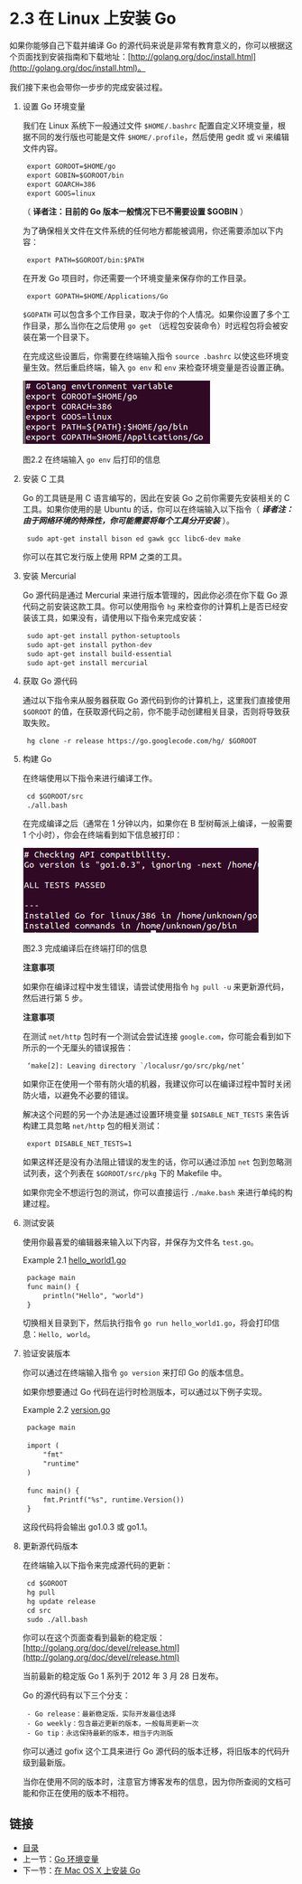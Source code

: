 # 2.3 在 Linux 上安装 Go

如果你能够自己下载并编译 Go 的源代码来说是非常有教育意义的，你可以根据这个页面找到安装指南和下载地址：[http://golang.org/doc/install.html](http://golang.org/doc/install.html)。

我们接下来也会带你一步步的完成安装过程。

1. 设置 Go 环境变量

	我们在 Linux 系统下一般通过文件 `$HOME/.bashrc` 配置自定义环境变量，根据不同的发行版也可能是文件 `$HOME/.profile`，然后使用 gedit 或 vi 来编辑文件内容。

		export GOROOT=$HOME/go
		export GOBIN=$GOROOT/bin
		export GOARCH=386
		export GOOS=linux

	（ **译者注：目前的 Go 版本一般情况下已不需要设置 $GOBIN** ）

	为了确保相关文件在文件系统的任何地方都能被调用，你还需要添加以下内容：

		export PATH=$GOROOT/bin:$PATH

	在开发 Go 项目时，你还需要一个环境变量来保存你的工作目录。

		export GOPATH=$HOME/Applications/Go

	`$GOPATH` 可以包含多个工作目录，取决于你的个人情况。如果你设置了多个工作目录，那么当你在之后使用 `go get` （远程包安装命令）时远程包将会被安装在第一个目录下。

	在完成这些设置后，你需要在终端输入指令 `source .bashrc` 以使这些环境变量生效。然后重启终端，输入 `go env` 和 `env` 来检查环境变量是否设置正确。

	![](images/2.3.goenv.png?raw=true)

	图2.2 在终端输入 `go env` 后打印的信息 	

2. 安装 C 工具

	Go 的工具链是用 C 语言编写的，因此在安装 Go 之前你需要先安装相关的 C 工具。如果你使用的是 Ubuntu 的话，你可以在终端输入以下指令（ ***译者注：由于网络环境的特殊性，你可能需要将每个工具分开安装*** ）。

		sudo apt-get install bison ed gawk gcc libc6-dev make

	你可以在其它发行版上使用 RPM 之类的工具。
	
3. 安装 Mercurial

	Go 源代码是通过 Mercurial 来进行版本管理的，因此你必须在你下载 Go 源代码之前安装这款工具。你可以使用指令 `hg` 来检查你的计算机上是否已经安装该工具，如果没有，请使用以下指令来完成安装：

		sudo apt-get install python-setuptools 
		sudo apt-get install python-dev 
		sudo apt-get install build-essential 
		sudo apt-get install mercurial 

4. 获取 Go 源代码

	通过以下指令来从服务器获取 Go 源代码到你的计算机上，这里我们直接使用 `$GOROOT` 的值，在获取源代码之前，你不能手动创建相关目录，否则将导致获取失败。

		hg clone -r release https://go.googlecode.com/hg/ $GOROOT

5. 构建 Go

	在终端使用以下指令来进行编译工作。

		cd $GOROOT/src
		./all.bash
	
	在完成编译之后（通常在 1 分钟以内，如果你在 B 型树莓派上编译，一般需要 1 个小时），你会在终端看到如下信息被打印：

	![](images/2.3.allbash.png?raw=true)

	图2.3 完成编译后在终端打印的信息

	**注意事项** 

	如果你在编译过程中发生错误，请尝试使用指令 `hg pull -u` 来更新源代码，然后进行第 5 步。

	**注意事项** 

	在测试 `net/http` 包时有一个测试会尝试连接 `google.com`，你可能会看到如下所示的一个无厘头的错误报告：

		‘make[2]: Leaving directory `/localusr/go/src/pkg/net’

	如果你正在使用一个带有防火墙的机器，我建议你可以在编译过程中暂时关闭防火墙，以避免不必要的错误。

	解决这个问题的另一个办法是通过设置环境变量 `$DISABLE_NET_TESTS` 来告诉构建工具忽略 `net/http` 包的相关测试：

		export DISABLE_NET_TESTS=1

	如果这样还是没有办法阻止错误的发生的话，你可以通过添加 `net` 包到忽略测试列表，这个列表在 `$GOROOT/src/pkg` 下的 Makefile 中。

	如果你完全不想运行包的测试，你可以直接运行 `./make.bash` 来进行单纯的构建过程。

6. 测试安装

	使用你最喜爱的编辑器来输入以下内容，并保存为文件名 `test.go`。

	Example 2.1 [hello_world1.go](examples/chapter_2/hello_world1.go)

		package main
		func main() {
			println("Hello", "world")
		}

	切换相关目录到下，然后执行指令 `go run hello_world1.go`，将会打印信息：`Hello, world`。

7. 验证安装版本

	你可以通过在终端输入指令 `go version` 来打印 Go 的版本信息。

	如果你想要通过 Go 代码在运行时检测版本，可以通过以下例子实现。

	Example 2.2 [version.go](examples/chapter_2/version.go)

		package main

		import (
			"fmt"
			"runtime"
		)

		func main() {
			fmt.Printf("%s", runtime.Version())
		}

	这段代码将会输出 go1.0.3 或 go1.1。

8. 更新源代码版本

	在终端输入以下指令来完成源代码的更新：

		cd $GOROOT
		hg pull
		hg update release
		cd src
		sudo ./all.bash

	你可以在这个页面查看到最新的稳定版：[http://golang.org/doc/devel/release.html](http://golang.org/doc/devel/release.html)

	当前最新的稳定版 Go 1 系列于 2012 年 3 月 28 日发布。

	Go 的源代码有以下三个分支：

		- Go release：最新稳定版，实际开发最佳选择
		- Go weekly：包含最近更新的版本，一般每周更新一次
		- Go tip：永远保持最新的版本，相当于内测版

	你可以通过 gofix 这个工具来进行 Go 源代码的版本迁移，将旧版本的代码升级到最新版。

	当你在使用不同的版本时，注意官方博客发布的信息，因为你所查阅的文档可能和你正在使用的版本不相符。

## 链接

- [目录](directory.md)
- 上一节：[Go 环境变量](02.2.md)
- 下一节：[在 Mac OS X 上安装 Go](02.4.md)
